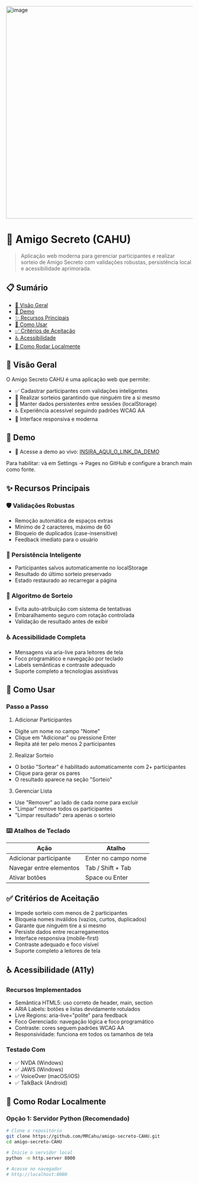 <img width="1220" height="573" alt="image" src="https://github.com/user-attachments/assets/2cfcc91a-995d-4b28-9904-36182df54189" />

# 🎁 Amigo Secreto (CAHU)

> Aplicação web moderna para gerenciar participantes e realizar sorteio de Amigo Secreto com validações robustas, persistência local e acessibilidade aprimorada.

## 📋 Sumário

- [🎯 Visão Geral](#-visão-geral)
- [🚀 Demo](#-demo)
- [✨ Recursos Principais](#-recursos-principais)
- [📖 Como Usar](#-como-usar)
- [✅ Critérios de Aceitação](#-critérios-de-aceitação)
- [♿ Acessibilidade](#-acessibilidade-a11y)
- [🔧 Como Rodar Localmente](#-como-rodar-localmente)

## 🎯 Visão Geral

O Amigo Secreto CAHU é uma aplicação web que permite:

- ✅ Cadastrar participantes com validações inteligentes  
- 🎲 Realizar sorteios garantindo que ninguém tire a si mesmo  
- 💾 Manter dados persistentes entre sessões (localStorage)  
- ♿ Experiência acessível seguindo padrões WCAG AA  
- 📱 Interface responsiva e moderna

## 🚀 Demo

- 🔗 Acesse a demo ao vivo: [INSIRA_AQUI_O_LINK_DA_DEMO](https://mrcahu.github.io/amigo-secreto-CAHU)

Para habilitar: vá em Settings → Pages no GitHub e configure a branch main como fonte.

## ✨ Recursos Principais

### 🛡️ Validações Robustas
- Remoção automática de espaços extras  
- Mínimo de 2 caracteres, máximo de 60  
- Bloqueio de duplicados (case-insensitive)  
- Feedback imediato para o usuário

### 💾 Persistência Inteligente
- Participantes salvos automaticamente no localStorage  
- Resultado do último sorteio preservado  
- Estado restaurado ao recarregar a página

### 🎲 Algoritmo de Sorteio
- Evita auto-atribuição com sistema de tentativas  
- Embaralhamento seguro com rotação controlada  
- Validação de resultado antes de exibir

### ♿ Acessibilidade Completa
- Mensagens via aria-live para leitores de tela  
- Foco programático e navegação por teclado  
- Labels semânticas e contraste adequado  
- Suporte completo a tecnologias assistivas

## 📖 Como Usar

### Passo a Passo

1) Adicionar Participantes  
- Digite um nome no campo "Nome"  
- Clique em "Adicionar" ou pressione Enter  
- Repita até ter pelo menos 2 participantes

2) Realizar Sorteio  
- O botão "Sortear" é habilitado automaticamente com 2+ participantes  
- Clique para gerar os pares  
- O resultado aparece na seção "Sorteio"

3) Gerenciar Lista  
- Use "Remover" ao lado de cada nome para excluir  
- "Limpar" remove todos os participantes  
- "Limpar resultado" zera apenas o sorteio

### ⌨️ Atalhos de Teclado

| Ação                     | Atalho                     |
|--------------------------|----------------------------|
| Adicionar participante   | Enter no campo nome        |
| Navegar entre elementos  | Tab / Shift + Tab          |
| Ativar botões            | Space ou Enter             |

## ✅ Critérios de Aceitação

- Impede sorteio com menos de 2 participantes  
- Bloqueia nomes inválidos (vazios, curtos, duplicados)  
- Garante que ninguém tire a si mesmo  
- Persiste dados entre recarregamentos  
- Interface responsiva (mobile-first)  
- Contraste adequado e foco visível  
- Suporte completo a leitores de tela

## ♿ Acessibilidade (A11y)

### Recursos Implementados
- Semântica HTML5: uso correto de header, main, section  
- ARIA Labels: botões e listas devidamente rotulados  
- Live Regions: aria-live="polite" para feedback  
- Foco Gerenciado: navegação lógica e foco programático  
- Contraste: cores seguem padrões WCAG AA  
- Responsividade: funciona em todos os tamanhos de tela

### Testado Com
- ✅ NVDA (Windows)  
- ✅ JAWS (Windows)  
- ✅ VoiceOver (macOS/iOS)  
- ✅ TalkBack (Android)

## 🔧 Como Rodar Localmente

### Opção 1: Servidor Python (Recomendado)

```bash
# Clone o repositório
git clone https://github.com/MRCahu/amigo-secreto-CAHU.git
cd amigo-secreto-CAHU

# Inicie o servidor local
python -m http.server 8000

# Acesse no navegador
# http://localhost:8000
